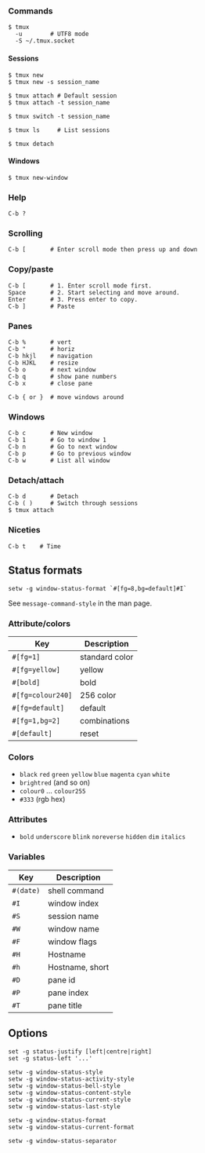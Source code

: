 ### Commands

    $ tmux
      -u        # UTF8 mode
      -S ~/.tmux.socket

#### Sessions

    $ tmux new
    $ tmux new -s session_name

    $ tmux attach # Default session
    $ tmux attach -t session_name

    $ tmux switch -t session_name

    $ tmux ls     # List sessions

    $ tmux detach

#### Windows

    $ tmux new-window

### Help

    C-b ?

### Scrolling

    C-b [       # Enter scroll mode then press up and down

### Copy/paste

    C-b [       # 1. Enter scroll mode first.
    Space       # 2. Start selecting and move around.
    Enter       # 3. Press enter to copy.
    C-b ]       # Paste

### Panes

    C-b %       # vert
    C-b "       # horiz
    C-b hkjl    # navigation
    C-b HJKL    # resize
    C-b o       # next window
    C-b q       # show pane numbers
    C-b x       # close pane

    C-b { or }  # move windows around

### Windows

    C-b c       # New window
    C-b 1       # Go to window 1
    C-b n       # Go to next window
    C-b p       # Go to previous window
    C-b w       # List all window

### Detach/attach

    C-b d       # Detach
    C-b ( )     # Switch through sessions
    $ tmux attach

### Niceties

    C-b t    # Time

## Status formats

```
setw -g window-status-format `#[fg=8,bg=default]#I`
```

See `message-command-style` in the man page.

### Attribute/colors

| Key               | Description    |
| ----------------- | -------------- |
| `#[fg=1]`         | standard color |
| `#[fg=yellow]`    | yellow         |
| `#[bold]`         | bold           |
| `#[fg=colour240]` | 256 color      |
| `#[fg=default]`   | default        |
| `#[fg=1,bg=2]`    | combinations   |
| `#[default]`      | reset          |

### Colors

- `black` `red` `green` `yellow` `blue` `magenta` `cyan` `white`
- `brightred` (and so on)
- `colour0` ... `colour255`
- `#333` (rgb hex)

### Attributes

- `bold` `underscore` `blink` `noreverse` `hidden` `dim` `italics`

### Variables

| Key       | Description     |
| --------- | --------------- |
| `#(date)` | shell command   |
| `#I`      | window index    |
| `#S`      | session name    |
| `#W`      | window name     |
| `#F`      | window flags    |
| `#H`      | Hostname        |
| `#h`      | Hostname, short |
| `#D`      | pane id         |
| `#P`      | pane index      |
| `#T`      | pane title      |

## Options

    set -g status-justify [left|centre|right]
    set -g status-left '...'

    setw -g window-status-style
    setw -g window-status-activity-style
    setw -g window-status-bell-style
    setw -g window-status-content-style
    setw -g window-status-current-style
    setw -g window-status-last-style

    setw -g window-status-format
    setw -g window-status-current-format

    setw -g window-status-separator
